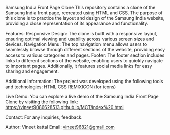 Samsung India Front Page Clone
This repository contains a clone of the Samsung India front page, recreated using HTML and CSS. 
The purpose of this clone is to practice the layout and design of the  Samsung India website,
providing a close representation of its appearance and functionality.

Features:
Responsive Design: The clone is built with a responsive layout, ensuring optimal viewing and usability across various screen sizes and devices.
Navigation Menu: The top navigation menu allows users to seamlessly browse through different sections of the website, providing easy access to various categories and pages.
Footer: The footer section includes links to different sections of the website, enabling users to quickly navigate to important pages. Additionally, it features social media links for easy sharing and engagement.

Additional Information:
The project was developed using the following tools and technologies:
 HTML
 CSS
 REMIXICON (for icons)
 
Live Demo:
You can explore a live demo of the Samsung India Front Page Clone by visiting the following link: https://vineet9086628513.github.io/MCT/index%20.html

Contact:
For any inquiries, feedback.

Author: Vineet kattal
Email: vineet96821@gmail.com
